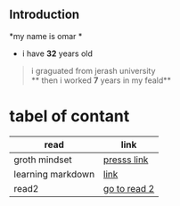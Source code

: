 
## Introduction
*my name is omar *  
* i have **32** years old  
> i graguated from jerash university   
** then i worked **7** years in my feald**

  # tabel of contant
**read**   | link  
-----------  |   ----------
groth mindset| [presss link](grothmindset)
learning markdown | [link](read1)
read2|  [go to read 2](reado2)




